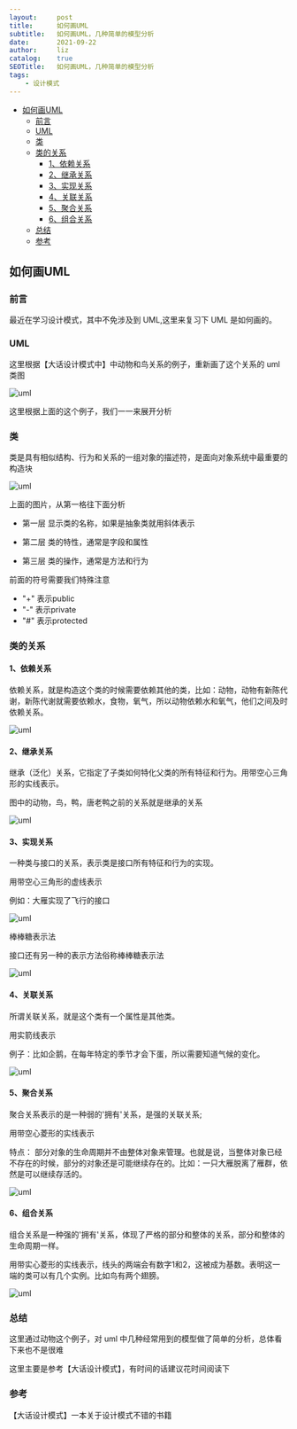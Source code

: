 ```yaml
---
layout:     post
title:      如何画UML
subtitle:   如何画UML，几种简单的模型分析
date:       2021-09-22
author:     liz
catalog:    true
SEOTitle:   如何画UML，几种简单的模型分析
tags:
    - 设计模式
---
```



<!-- START doctoc generated TOC please keep comment here to allow auto update -->
<!-- DON'T EDIT THIS SECTION, INSTEAD RE-RUN doctoc TO UPDATE -->

- [如何画UML](#%E5%A6%82%E4%BD%95%E7%94%BBuml)
  - [前言](#%E5%89%8D%E8%A8%80)
  - [UML](#uml)
  - [类](#%E7%B1%BB)
  - [类的关系](#%E7%B1%BB%E7%9A%84%E5%85%B3%E7%B3%BB)
    - [1、依赖关系](#1%E4%BE%9D%E8%B5%96%E5%85%B3%E7%B3%BB)
    - [2、继承关系](#2%E7%BB%A7%E6%89%BF%E5%85%B3%E7%B3%BB)
    - [3、实现关系](#3%E5%AE%9E%E7%8E%B0%E5%85%B3%E7%B3%BB)
    - [4、关联关系](#4%E5%85%B3%E8%81%94%E5%85%B3%E7%B3%BB)
    - [5、聚合关系](#5%E8%81%9A%E5%90%88%E5%85%B3%E7%B3%BB)
    - [6、组合关系](#6%E7%BB%84%E5%90%88%E5%85%B3%E7%B3%BB)
  - [总结](#%E6%80%BB%E7%BB%93)
  - [参考](#%E5%8F%82%E8%80%83)

<!-- END doctoc generated TOC please keep comment here to allow auto update -->

## 如何画UML

### 前言

最近在学习设计模式，其中不免涉及到 UML,这里来复习下 UML 是如何画的。  

### UML 

这里根据【大话设计模式中】中动物和鸟关系的例子，重新画了这个关系的 uml 类图    

<img src="/img/pattern/uml-demo.png"  alt="uml" align=center />

这里根据上面的这个例子，我们一一来展开分析  

### 类

类是具有相似结构、行为和关系的一组对象的描述符，是面向对象系统中最重要的构造块  

<img src="/img/pattern/uml-class.png"  alt="uml" align=center />

上面的图片，从第一格往下面分析  

- 第一层 显示类的名称，如果是抽象类就用斜体表示  

- 第二层 类的特性，通常是字段和属性  

- 第三层 类的操作，通常是方法和行为

前面的符号需要我们特殊注意  

- "+" 表示public
- "-" 表示private
- "#" 表示protected

### 类的关系

#### 1、依赖关系

依赖关系，就是构造这个类的时候需要依赖其他的类，比如：动物，动物有新陈代谢，新陈代谢就需要依赖水，食物，氧气，所以动物依赖水和氧气，他们之间及时依赖关系。  

<img src="/img/pattern/uml-rely.png"  alt="uml" align=center />

#### 2、继承关系

继承（泛化）关系，它指定了子类如何特化父类的所有特征和行为。用带空心三角形的实线表示。   

图中的动物，鸟，鸭，唐老鸭之前的关系就是继承的关系   

<img src="/img/pattern/uml-inherit.png"  alt="uml" align=center />

#### 3、实现关系

一种类与接口的关系，表示类是接口所有特征和行为的实现。  

用带空心三角形的虚线表示  

例如：大雁实现了飞行的接口   

<img src="/img/pattern/uml-interface.png"  alt="uml" align=center />

棒棒糖表示法   

接口还有另一种的表示方法俗称棒棒糖表示法  

<img src="/img/pattern/uml-sugar.png"  alt="uml" align=center />

#### 4、关联关系

所谓关联关系，就是这个类有一个属性是其他类。  

用实箭线表示  

例子：比如企鹅，在每年特定的季节才会下蛋，所以需要知道气候的变化。  

<img src="/img/pattern/uml-connect.png"  alt="uml" align=center />

#### 5、聚合关系  

聚合关系表示的是一种弱的'拥有'关系，是强的关联关系;  

用带空心菱形的实线表示  

特点： 部分对象的生命周期并不由整体对象来管理。也就是说，当整体对象已经不存在的时候，部分的对象还是可能继续存在的。比如：一只大雁脱离了雁群，依然是可以继续存活的。   

<img src="/img/pattern/uml-agg.png"  alt="uml" align=center />

#### 6、组合关系

组合关系是一种强的'拥有'关系，体现了严格的部分和整体的关系，部分和整体的生命周期一样。  

用带实心菱形的实线表示，线头的两端会有数字1和2，这被成为基数。表明这一端的类可以有几个实例。比如鸟有两个翅膀。  

<img src="/img/pattern/uml-have.png"  alt="uml" align=center />

### 总结

这里通过动物这个例子，对 uml 中几种经常用到的模型做了简单的分析，总体看下来也不是很难  

这里主要是参考【大话设计模式】，有时间的话建议花时间阅读下   

### 参考

【大话设计模式】一本关于设计模式不错的书籍   